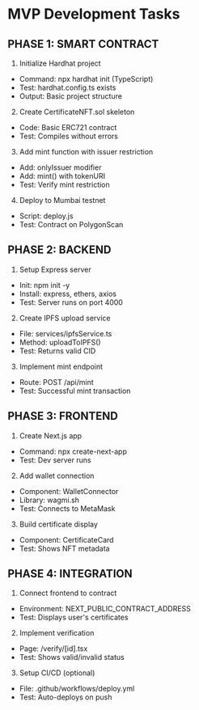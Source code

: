 # MVP Development Tasks

## PHASE 1: SMART CONTRACT

1. Initialize Hardhat project
- Command: npx hardhat init (TypeScript)
- Test: hardhat.config.ts exists
- Output: Basic project structure

2. Create CertificateNFT.sol skeleton
- Code: Basic ERC721 contract
- Test: Compiles without errors

3. Add mint function with issuer restriction
- Add: onlyIssuer modifier
- Add: mint() with tokenURI
- Test: Verify mint restriction

4. Deploy to Mumbai testnet
- Script: deploy.js
- Test: Contract on PolygonScan

## PHASE 2: BACKEND

1. Setup Express server
- Init: npm init -y
- Install: express, ethers, axios
- Test: Server runs on port 4000

2. Create IPFS upload service
- File: services/ipfsService.ts
- Method: uploadToIPFS()
- Test: Returns valid CID

3. Implement mint endpoint
- Route: POST /api/mint
- Test: Successful mint transaction

## PHASE 3: FRONTEND

1. Create Next.js app
- Command: npx create-next-app
- Test: Dev server runs

2. Add wallet connection
- Component: WalletConnector
- Library: wagmi.sh
- Test: Connects to MetaMask

3. Build certificate display
- Component: CertificateCard
- Test: Shows NFT metadata

## PHASE 4: INTEGRATION

1. Connect frontend to contract
- Environment: NEXT_PUBLIC_CONTRACT_ADDRESS
- Test: Displays user's certificates

2. Implement verification
- Page: /verify/[id].tsx
- Test: Shows valid/invalid status

3. Setup CI/CD (optional)
- File: .github/workflows/deploy.yml
- Test: Auto-deploys on push